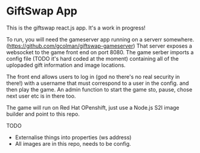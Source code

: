 # GiftSwap App

This is the giftswap react.js app. It's a work in progress! 

To run, you will need the gameserver app running on a serverr somewhere. (https://github.com/gcolman/giftswap-gameserver) That server exposes a websocket to the 
game front end on port 8080. The game serber imports a config file (TODO it's hard coded at the moment) containing all of the uplopaded gift information and image locations. 

The front end allows users to log in (god no there's no real security in there!) with a username that must correspond to a user in the config. and then play the game. An admin function to start the game sto, pause, chose next user etc is in there too. 

The game will run on Red Hat OPenshift, just use a Node.js S2I image builder and point to this repo.

TODO
- Externalise things into properties (ws address)
- All images are in this repo, needs to be config. 


